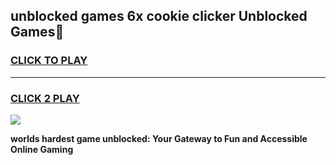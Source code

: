 
## unblocked games 6x cookie clicker Unblocked Games👋
<h3>
<a href="https://premium.freeplayer.one?title=unblocked_games_6x_cookie_clicker&ref=16F">CLICK TO PLAY</a></h3>
<hr>

<h3>
<a href="https://premium.freeplayer.one?title=unblocked_games_6x_cookie_clicker&ref=16F">CLICK 2 PLAY</a>
  
</h3>

<a href="https://premium.freeplayer.one?title=unblocked_games_6x_cookie_clicker&ref=16F/"><img src="https://clearcache.store/games.png"></a>


**worlds hardest game unblocked: Your Gateway to Fun and Accessible Online Gaming**
